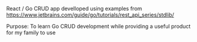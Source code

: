 React / Go CRUD app develloped using examples from https://www.jetbrains.com/guide/go/tutorials/rest_api_series/stdlib/

Purpose: To learn Go CRUD development while providing a useful product for my family to use